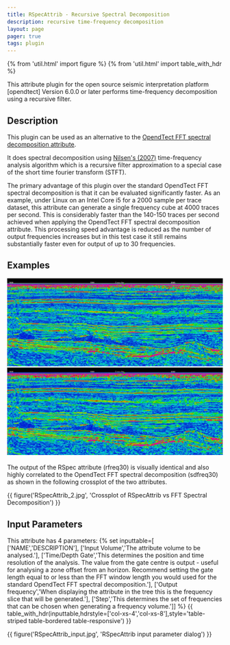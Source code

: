 ```yaml
---
title: RSpecAttrib - Recursive Spectral Decomposition
description: recursive time-frequency decomposition
layout: page
pager: true
tags: plugin
---
```


{% from 'util.html' import figure %}
{% from 'util.html' import table_with_hdr %}

This attribute plugin for the open source seismic interpretation platform [opendtect] Version 6.0.0 or later performs time-frequency decomposition using a recursive filter.

## Description

This plugin can be used as an alternative to the <a href="http://opendtect.org/rel/doc/User/base/appendix_spectral-decomposition.htm" target="_blank">OpendTect FFT spectral decomposition attribute</a>.

It does spectral decomposition using [Nilsen's (2007)](https://bora.uib.no/bitstream/handle/1956/3036/42162315.pdf?sequence=1 "Recursive time-frequency reassignment. Geir Kjetil Nilsen. University of Bergen, Norway MSc Thesis") time-frequency analysis algorithm which is a recursive filter approximation to a special case of the short time fourier transform (STFT). 

The primary advantage of this plugin over the standard OpendTect FFT spectral decomposition is that it can be evaluated significantly faster. As an example, under Linux on an Intel Core i5 for a 2000 sample per trace dataset, this attribute can generate a single frequency cube at 4000 traces per second. This is considerably faster than the 140-150 traces per second achieved when applying the OpendTect FFT spectral decomposition attribute. This processing speed advantage is reduced as the number of output frequencies increases but in this test case it still remains substantially faster even for output of up to 30 frequencies.

## Examples
<div class="juxtapose">
    <img src="images/RSpecAttrib_sd.jpg" data-label="FFT Spectral Decomposition (30Hz +/-28ms window)"/>
    <img src="images/RSpecAttrib_1.jpg"  data-label="Recursive time-frequency attribute (30Hz +/- 22ms window)"/>
</div>
<br/>
The output of the RSpec attribute (rfreq30) is visually identical and also highly correlated to the OpendTect FFT spectral decomposition (sdfreq30) as shown in the following crossplot of the two attributes.

{{ figure('RSpecAttrib_2.jpg', 'Crossplot of RSpecAttrib vs FFT Spectral Decomposition') }}

## Input Parameters

This attribute has 4 parameters:
{% set inputtable=[
['NAME','DESCRIPTION'],
['Input Volume','The attribute volume to be analysed.'],
['Time/Depth Gate','This determines the position and time resolution of the analysis. The value from the gate centre is output - useful for analysing a zone offset from an horizon. Recommend setting the gate length equal to or less than the FFT window length you would used for the standard OpendTect FFT spectral decomposition.'],
['Output frequency','When displaying the attribute in the tree this is the frequency slice that will be generated.'],
['Step','This determines the set of frequencies that can be chosen when generating a frequency volume.']]
%}
{{ table_with_hdr(inputtable,hdrstyle=['col-xs-4','col-xs-8'],style='table-striped table-bordered table-responsive') }}

{{ figure('RSpecAttrib_input.jpg', 'RSpecAttrib input parameter dialog') }}  


